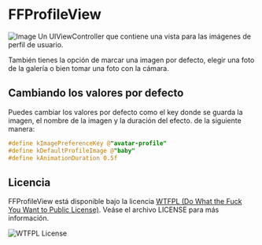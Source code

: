 FFProfileView
===============

![Image](http://cl.ly/image/1G232U0C0T2E/Mockup.jpg)
Un UIViewController que contiene una vista para las imágenes de perfil de usuario.

También tienes la opción de marcar una imagen por defecto, elegir una foto de la galería o bien tomar una foto con la cámara.

## Cambiando los valores por defecto

Puedes cambiar los valores por defecto como el key donde se guarda la imagen, el nombre de la imagen y la duración del efecto. de la siguiente manera:

``` objective-c
#define kImagePreferenceKey @"avatar-profile"
#define kDefaultProfileImage @"baby"
#define kAnimationDuration 0.5f
```

## Licencia

FFProfileView está disponible bajo la licencia [WTFPL (Do What the Fuck You Want to Public License)](http://www.wtfpl.net/about/). Veáse el archivo LICENSE para más información.

![WTFPL License](http://www.wtfpl.net/wp-content/uploads/2012/12/wtfpl-badge-2.png)
